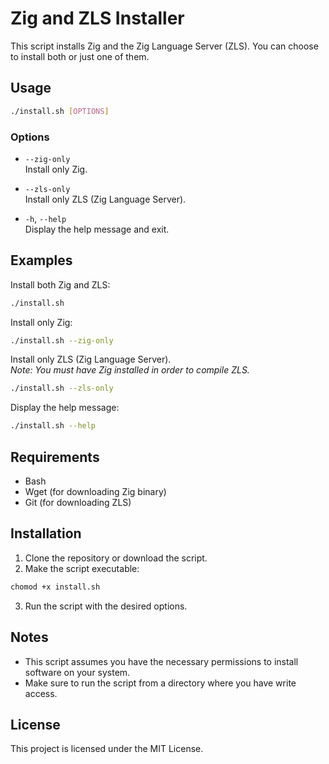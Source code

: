 # Zig and ZLS Installer

This script installs Zig and the Zig Language Server (ZLS). You can choose to install both or just one of them.

## Usage

```sh
./install.sh [OPTIONS]
```

### Options

- `--zig-only`  
  Install only Zig.

- `--zls-only`  
  Install only ZLS (Zig Language Server).

- `-h`, `--help`  
  Display the help message and exit.

## Examples

Install both Zig and ZLS:

```sh
./install.sh
```

Install only Zig:

```sh
./install.sh --zig-only
```

Install only ZLS (Zig Language Server).  
 _Note: You must have Zig installed in order to compile ZLS._

```sh
./install.sh --zls-only
```

Display the help message:

```sh
./install.sh --help
```

## Requirements

- Bash
- Wget (for downloading Zig binary)
- Git (for downloading ZLS)

## Installation

1. Clone the repository or download the script.
2. Make the script executable:

```sh
chomod +x install.sh
```

3. Run the script with the desired options.

## Notes

- This script assumes you have the necessary permissions to install software on your system.
- Make sure to run the script from a directory where you have write access.

## License

This project is licensed under the MIT License.

